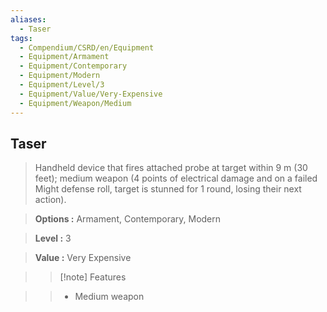 ```yaml
---
aliases:
  - Taser
tags:
  - Compendium/CSRD/en/Equipment
  - Equipment/Armament
  - Equipment/Contemporary
  - Equipment/Modern
  - Equipment/Level/3
  - Equipment/Value/Very-Expensive
  - Equipment/Weapon/Medium
---
```

    
      
## Taser      
      
>Handheld device that fires attached probe at target within 9 m (30 feet); medium weapon (4 points of electrical damage and on a failed Might defense roll, target is stunned for 1 round, losing their next action).      
> **Options :** Armament, Contemporary, Modern      
> **Level :** 3      
> **Value :** Very Expensive      
>>[!note] Features      
>> - Medium weapon